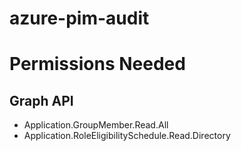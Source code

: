 # azure-pim-audit

# Permissions Needed
## Graph API
- Application.GroupMember.Read.All 
- Application.RoleEligibilitySchedule.Read.Directory 